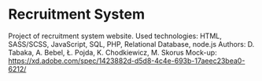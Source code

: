 # Recruitment System
Project of recruitment system website.
Used technologies: HTML, SASS/SCSS, JavaScript, SQL, PHP, Relational Database, node.js
Authors: D. Tabaka, A. Bebel, Ł. Pojda, K. Chodkiewicz, M. Skorus
Mock-up: https://xd.adobe.com/spec/1423882d-d5d8-4c4e-693b-17aeec23bea0-6212/
